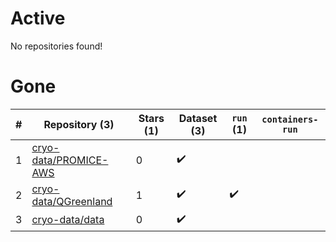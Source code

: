# Active
No repositories found!

# Gone
| # | Repository (3) | Stars (1) | Dataset (3) | `run` (1) | `containers-run` |
| --- | --- | --- | --- | --- | --- |
| 1 | [cryo-data/PROMICE-AWS](https://github.com/cryo-data/PROMICE-AWS) | 0 | :heavy_check_mark: |  |  |
| 2 | [cryo-data/QGreenland](https://github.com/cryo-data/QGreenland) | 1 | :heavy_check_mark: | :heavy_check_mark: |  |
| 3 | [cryo-data/data](https://github.com/cryo-data/data) | 0 | :heavy_check_mark: |  |  |
